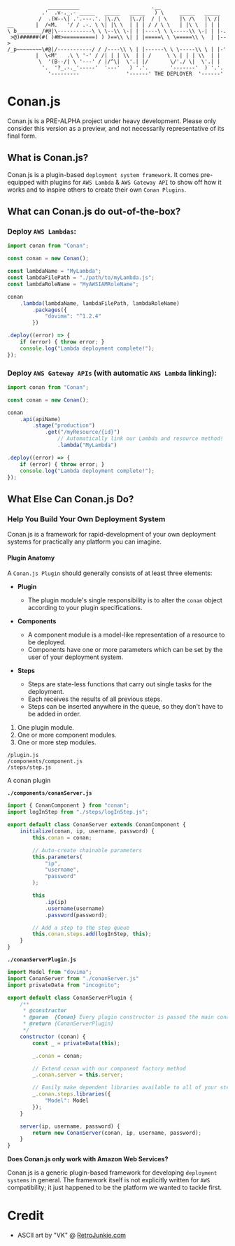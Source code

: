 ```
             __________                       .__
           .'  .v-._.- _____   _____   _____   ) \     _____   _____
          /  .(W--\| .'.---.'. |\./\   |\./|  / | \    |\ /\   |\ /|
__       |  /<M.   '/ / .-. \ \| |\ \  | | | / / \ \   | |\ \  | | |
\ b________/#@|\-----------\ \ \--\\ \-| | |----\ \ \-----\\ \-| | |-.
 >@)######(#( )#H>==========) ) )==\\ \| | |=====\ \ \=====\\ \  | |-->
/_p~~~~~~~~\#@|/-----------/ / /----\\ \ | |------\ \ \-----\\ \ | |-'
         |  \<M'   .\ \ '-' / /| | | \\  | | /     \ \ | | | \\  | |
          \  '(B--/| \ '---' / |/^\|  \'.| |/       \/'./ \|  \'.| |
           '.  '?_.-._'-----'  '---'   ) '.'.       '-------'  ) '.'.  
             '---------               '------' THE DEPLOYER  '------'

```

# Conan.js

Conan.js is a PRE-ALPHA project under heavy development. Please only consider this version as a preview, and not necessarily representative of its final form.

## What is Conan.js?

Conan.js is a plugin-based `deployment system framework`. It comes pre-equipped with plugins for `AWS Lambda` & `AWS Gateway API` to show off how it works and to inspire others to create their own `Conan Plugins`.

## What can Conan.js do out-of-the-box?

### Deploy `AWS Lambdas`:

``` javascript
import conan from "Conan";

const conan = new Conan();

const lambdaName = "MyLambda";
const lambdaFilePath = "./path/to/myLambda.js";
const lambdaRoleName = "MyAWSIAMRoleName";

conan
	.lambda(lambdaName, lambdaFilePath, lambdaRoleName)
		.packages({
			"dovima": "^1.2.4"
		})

.deploy((error) => {
	if (error) { throw error; }
	console.log("Lambda deployment complete!");
});
```

### Deploy `AWS Gateway APIs` (with automatic `AWS Lambda` linking):

``` javascript
import conan from "Conan";

const conan = new Conan();

conan
	.api(apiName)
		.stage("production")
			.get("/myResource/{id}")
				// Automatically link our Lambda and resource method!
				.lambda("MyLambda")

.deploy((error) => {
	if (error) { throw error; }
	console.log("Lambda deployment complete!");
});
```

## What Else Can Conan.js Do?

### Help You Build Your Own Deployment System

Conan.js is a framework for rapid-development of your own deployment systems for practically any platform you can imagine.

#### Plugin Anatomy

A `Conan.js Plugin` should generally consists of at least three elements:

* **Plugin**
	* The plugin module's single responsibility is to alter the `conan` object according to your plugin specifications.

* **Components**
	* A component module is a model-like representation of a resource to be deployed.
	* Components have one or more parameters which can be set by the user of your deployment system.

* **Steps**
	* Steps are state-less functions that carry out single tasks for the deployment.
	* Each receives the results of all previous steps.
	* Steps can be inserted anywhere in the queue, so they don't have to be added in order.


1. One plugin module.
2. One or more component modules.
3. One or more step modules.

``` text
/plugin.js
/components/component.js
/steps/step.js
```

A conan plugin

**`./components/conanServer.js`**

``` javascript
import { ConanComponent } from "conan";
import logInStep from "./steps/logInStep.js";

export default class ConanServer extends ConanComponent {
	initialize(conan, ip, username, password) {
		this.conan = conan;

		// Auto-create chainable parameters
		this.parameters(
			"ip",
			"username",
			"password"
		);

		this
			.ip(ip)
			.username(username)
			.password(password);

		// Add a step to the step queue
		this.conan.steps.add(logInStep, this);
	}
}
```

**`./conanServerPlugin.js`**

``` javascript
import Model from "dovima";
import ConanServer from "./conanServer.js"
import privateData from "incognito";

export default class ConanServerPlugin {
	/**
	 * @constructor
	 * @param  {Conan} Every plugin constructor is passed the main conan object
	 * @return {ConanServerPlugin}
	 */
	constructor (conan) {
		const _ = privateData(this);

		_.conan = conan;

		// Extend conan with our component factory method
		_.conan.server = this.server;

		// Easily make dependent libraries available to all of your steps
		_.conan.steps.libraries({
			"Model": Model
		});
	}

	server(ip, username, password) {
		return new ConanServer(conan, ip, username, password);
	}
}
```

**Does Conan.js only work with Amazon Web Services?**

Conan.js is a generic plugin-based framework for developing `deployment systems` in general. The framework itself is not explicitly written for `AWS` compatibility; it just happened to be the platform we wanted to tackle first.


# Credit

* ASCII art by "VK" @ [RetroJunkie.com](http://www.retrojunkie.com/asciiart/cartchar/conan.htm)
